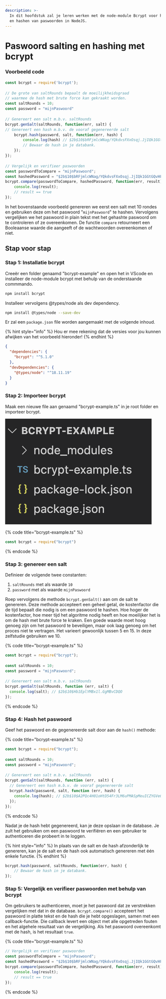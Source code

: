 ```yaml
---
description: >-
  In dit hoofdstuk zal je leren werken met de node-module Bcrypt voor het salten
  en hashen van paswoorden in NodeJS.
---
```


# Paswoord salting en hashing met bcrypt

### Voorbeeld code

```typescript
const bcrypt = require('bcrypt');

// De grote van saltRounds bepaalt de moeilijkheidsgraad
// waarmee de hash met brute force kan gekraakt worden.
const saltRounds = 10;
const password = "mijnPaswoord"

// Genereert een salt m.b.v. saltRounds
bcrypt.genSalt(saltRounds, function(err, salt) {
// Genereert een hash m.b.v. de vooraf gegenereerde salt
    bcrypt.hash(password, salt, function(err, hash) {
        console.log(hash) // $2b$10$bRFjmlcWNag/YQkdvsFXxOsqj.JjIQk1GGtGQvHFmkcZ09yaPoYdu
        // Bewaar de hash in je databank.
    });
});

// Vergelijk en verifieer paswoorden
const passwordToCompare = "mijnPaswoord";
const hashedPassword = "$2b$10$bRFjmlcWNag/YQkdvsFXxOsqj.JjIQk1GGtGQvHFmkcZ09yaPoYdu";
bcrypt.compare(passwordToCompare, hashedPassword, function(err, result) {
    console.log(result);
    // result == true
});
```

In het bovenstaande voorbeeld genereren we eerst een salt met 10 rondes en gebruiken deze om het paswoord "`mijnPaswoord`" te hashen. Vervolgens vergelijken we het paswoord in plain tekst met het gehashte paswoord om te controleren of ze overeenkomen. De functie `compare` retourneert een Booleaanse waarde die aangeeft of de wachtwoorden overeenkomen of niet.

## Stap voor stap

### Stap 1: Installatie bcrypt

Creeër een folder genaamd "bcrypt-example" en open het in VScode en installeer de node-module bcrypt met behulp van de onderstaande commmando.

```sh
npm install bcrypt
```

Installeer vervolgens @types/node als dev dependency.

```sh
npm install @types/node --save-dev
```

Er zal een `package.json` file worden aangemaakt met de volgende inhoud.&#x20;

{% hint style="info" %}
Hou er mee rekening dat de versies voor jou kunnen afwijken van het voorbeeld hieronder!
{% endhint %}

```json
{
  "dependencies": {
    "bcrypt": "^5.1.0"
  },
  "devDependencies": {
    "@types/node": "^18.11.19"
  }
}
```

### Stap 2: Importeer bcrypt

Maak een nieuwe file aan genaamd "bcrypt-example.ts" in je root folder en importeer bcrypt.

![](<../../../.gitbook/assets/image (2).png>)

{% code title="bcrypt-example.ts" %}
```typescript
const bcrypt = require("bcrypt")
```
{% endcode %}

### Stap 3: genereer een salt

Definieer de volgende twee constanten:

1. `saltRounds` met als waarde `10`
2. `password` met als waarde `mijnPaswoord`

Roep vervolgens de methode `bcrypt.genSalt()` aan om de salt te genereren. Deze methode accepteert een geheel getal, de kostenfactor die de tijd bepaalt die nodig is om een paswoord te hashen. Hoe hoger de kostenfactor, hoe meer tijd het algoritme nodig heeft en hoe moeilijker het is om de hash met brute force te kraken. Een goede waarde moet hoog genoeg zijn om het paswoord te beveiligen, maar ook laag genoeg om het proces niet te vertragen. Het varieert gewoonlijk tussen 5 en 15. In deze zelfstudie gebruiken we 10.

{% code title="bcrypt-example.ts" %}
```typescript
const bcrypt = require("bcrypt");

const saltRounds = 10;
const password = "mijnPaswoord";

// Genereert een salt m.b.v. saltRounds
bcrypt.genSalt(saltRounds, function (err, salt) {
  console.log(salt); // $2b$10$Hb1EplYMBx1l.GgMBvCDQO
});
```
{% endcode %}

### Stap 4: Hash het paswoord

Geef het paswoord en de gegenereerde salt door aan de `hash()` methode:

{% code title="bcrypt-example.ts" %}
```typescript
const bcrypt = require("bcrypt");

const saltRounds = 10;
const password = "mijnPaswoord";

// Genereert een salt m.b.v. saltRounds
bcrypt.genSalt(saltRounds, function (err, salt) {
  // Genereert een hash m.b.v. de vooraf gegenereerde salt
  bcrypt.hash(password, salt, function (err, hash) {
    console.log(hash); // $2b$10$A2PQc4H01oHtD54Fr3LM6uPMASpMeuICZYGVeOZWVqHVOnhu8FK4O
  });
});
```
{% endcode %}

Nadat je de hash hebt gegenereerd, kan je deze opslaan in de database. Je zult het gebruiken om een paswoord te verifiëren en een gebruiker te authenticeren die probeert in te loggen.

{% hint style="info" %}
In plaats van de salt en de hash afzonderlijk te genereren, kan je de salt en de hash ook automatisch genereren met één enkele functie.
{% endhint %}

```typescript
bcrypt.hash(password, saltRounds, function(err, hash) {
    // Bewaar de hash in je databank.
});
```

### Stap 5: Vergelijk en verifieer paswoorden met behulp van bcrypt

Om gebruikers te authenticeren, moet je het paswoord dat ze verstrekken vergelijken met dat in de database. `bcrypt.compare()` accepteert het paswoord in platte tekst en de hash die je hebt opgeslagen, samen met een callback-functie. Die callback levert een object met alle opgetreden fouten en het algehele resultaat van de vergelijking. Als het paswoord overeenkomt met de hash, is het resultaat `true`.

{% code title="bcrypt-example.ts" %}
```typescript
// Vergelijk en verifieer paswoorden
const passwordToCompare = "mijnPaswoord";
const hashedPassword = "$2b$10$bRFjmlcWNag/YQkdvsFXxOsqj.JjIQk1GGtGQvHFmkcZ09yaPoYdu";
bcrypt.compare(passwordToCompare, hashedPassword, function(err, result) {
    console.log(result);
    // result == true
});
```
{% endcode %}
